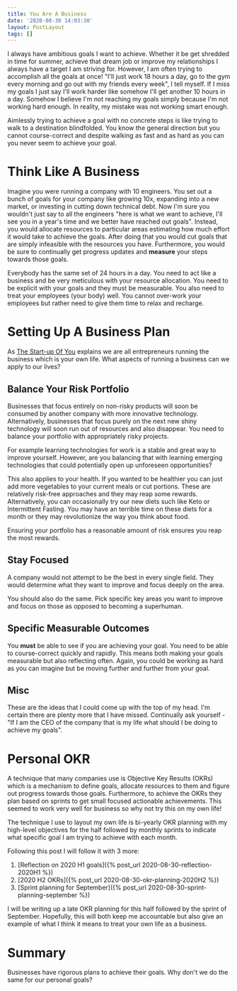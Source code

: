 ```yaml
---
title: You Are A Business
date: '2020-08-30 14:03:30'
layout: PostLayout
tags: []
---
```


I always have ambitious goals I want to achieve. Whether it be get shredded in time for summer,
achieve that dream job or improve my relationships I always have a target I am striving for.
However, I am often trying to accomplish all the goals at once! "I'll just work 18 hours a day, go
to the gym every morning and go out with my friends every week", I tell myself. If I miss my goals I
just say I'll work harder like somehow I'll get another 10 hours in a day. Somehow I believe I'm not
reaching my goals simply because I'm not working hard enough. In reality, my mistake was not
working smart enough.

Aimlessly trying to achieve a goal with no concrete steps is like trying to walk to a destination
blindfolded. You know the general direction but you cannot course-correct and despite walking as
fast and as hard as you can you never seem to achieve your goal.

# Think Like A Business

Imagine you were running a company with 10 engineers. You set out a bunch of goals for your company
like growing 10x, expanding into a new market, or investing in cutting down technical debt. Now I'm
sure you wouldn't just say to all the engineers "here is what we want to achieve, I'll see you in a
year's time and we better have reached out goals". Instead, you would allocate resources to particular
areas estimating how much effort it would take to achieve the goals. After doing that you would cut
goals that are simply infeasible with the resources you have. Furthermore, you would be sure to
continually get progress updates and **measure** your steps towards those goals.

Everybody has the same set of 24 hours in a day. You need to act like a business and be very
meticulous with your resource allocation. You need to be explicit with your goals and they must be
measurable. You also need to treat your employees (your body) well. You cannot over-work your
employees but rather need to give them time to relax and recharge.

# Setting Up A Business Plan

As [The Start-up Of You](https://www.thestartupofyou.com/) explains we are all entrepreneurs running
the business which is your own life. What aspects of running a business can we apply to our lives?

## Balance Your Risk Portfolio

Businesses that focus entirely on non-risky products will soon be consumed by another company with more
innovative technology. Alternatively, businesses that focus purely on the next new shiny technology
will soon run out of resources and also disappear. You need to balance your portfolio with
appropriately risky projects.

For example learning technologies for work is a stable and great way to improve yourself. However,
are you balancing that with learning emerging technologies that could potentially open up unforeseen
opportunities?

This also applies to your health. If you wanted to be healthier you can just add more
vegetables to your current meals or cut portions. These are relatively risk-free approaches and they
may reap some rewards. Alternatively, you can occasionally try our new diets such like Keto or
Intermittent Fasting. You may have an terrible time on these diets for a month or they
may revolutionize the way you think about food.

Ensuring your portfolio has a reasonable amount of risk ensures you reap the most rewards.

## Stay Focused

A company would not attempt to be the best in every single field. They would determine what they
want to improve and focus deeply on the area.

You should also do the same. Pick specific key areas you want to improve and focus on those as
opposed to becoming a superhuman.

## Specific Measurable Outcomes

You **must** be able to see if you are achieving your goal. You need to be able to course-correct
quickly and rapidly. This means both making your goals measurable but also reflecting often. Again,
you could be working as hard as you can imagine but be moving further and further from your goal. 

## Misc

These are the ideas that I could come up with the top of my head. I'm certain there are plenty more
that I have missed. Continually ask yourself - "If I am the CEO of the company that is my life what
should I be doing to achieve my goals".

# Personal OKR

A technique that many companies use is Objective Key Results (OKRs) which is a mechanism to define
goals, allocate resources to them and figure out progress towards those goals. Furthermore, to
achieve the OKRs they plan based on sprints to get small focused actionable achievements. This
seemed to work very well for business so why not try this on my own life!

The technique I use to layout my own life is bi-yearly OKR planning with my high-level objectives
for the half followed by monthly sprints to indicate what specific goal I am trying to achieve
with each month.

Following this post I will follow it with 3 more:
1. [Reflection on 2020 H1 goals]({% post_url 2020-08-30-reflection-2020H1 %})
2. [2020 H2 OKRs]({% post_url 2020-08-30-okr-planning-2020H2 %})
3. [Sprint planning for September]({% post_url 2020-08-30-sprint-planning-september %})

I will be writing up a late OKR planning for this half followed by the sprint of September.
Hopefully, this will both keep me accountable but also give an example of what I think it means to
treat your own life as a business.

# Summary

Businesses have rigorous plans to achieve their goals. Why don't we do the same for our personal
goals?
